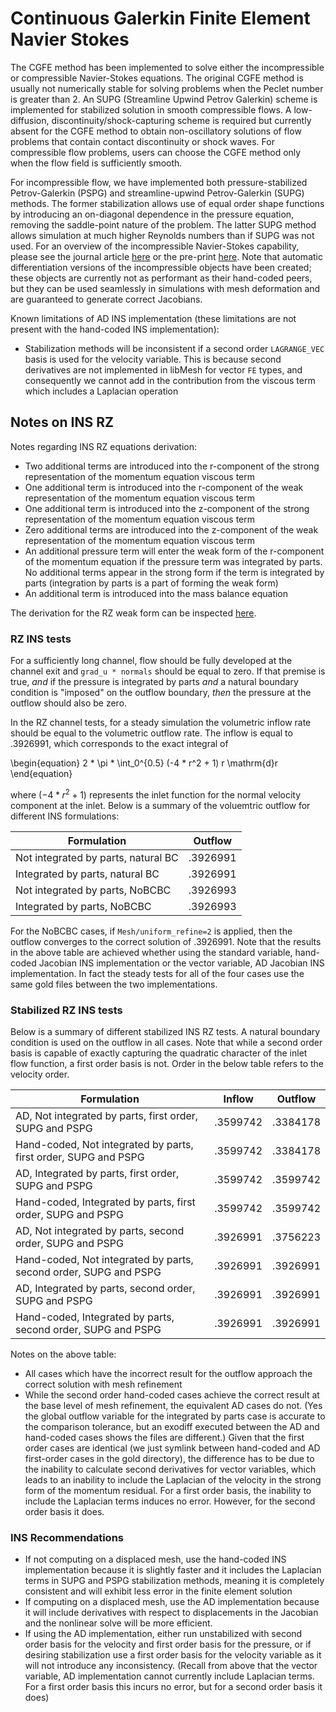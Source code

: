 # Continuous Galerkin Finite Element Navier Stokes

The CGFE method has been implemented to solve either the incompressible or
compressible Navier-Stokes equations. The original CGFE method is usually not numerically stable for
solving problems when the Peclet number is greater than 2. An SUPG (Streamline Upwind Petrov
Galerkin) scheme is implemented for stabilized solution in smooth compressible flows. A
low-diffusion, discontinuity/shock-capturing scheme is required but currently absent for the CGFE
method to obtain non-oscillatory solutions of flow problems that contain contact discontinuity or
shock waves. For compressible flow problems, users can choose the CGFE method only when the flow
field is sufficiently smooth.

For incompressible flow, we have implemented both pressure-stabilized
Petrov-Galerkin (PSPG) and streamline-upwind Petrov-Galerkin (SUPG) methods. The
former stabilization allows use of equal order shape functions by introducing an
on-diagonal dependence in the pressure equation, removing the saddle-point
nature of the problem. The latter SUPG method allows
simulation at much higher Reynolds numbers than if SUPG was not used. For an
overview of the incompressible Navier-Stokes capability, please see the journal
article
[here](https://www.sciencedirect.com/science/article/pii/S0965997817310591?via%3Dihub)
or the pre-print [here](https://arxiv.org/pdf/1710.08898.pdf). Note that
automatic differentiation versions of the incompressible objects have been
created; these objects are currently not as performant as their hand-coded
peers, but they can be used seamlessly in simulations with mesh deformation and
are guaranteed to generate correct Jacobians.

Known limitations of AD INS implementation (these limitations are not present
with the hand-coded INS implementation):

- Stabilization methods will be inconsistent if a second order `LAGRANGE_VEC` basis is used
  for the velocity variable. This is because second derivatives are not
  implemented in libMesh for vector `FE` types, and consequently we cannot add in the contribution
  from the viscous term which includes a Laplacian operation

## Notes on INS RZ

Notes regarding INS RZ equations derivation:

- Two additional terms are introduced into the r-component of the strong
  representation of the momentum equation viscous term
- One additional term is introduced into the r-component of the weak
  representation of the momentum equation viscous term
- One additional term is introduced into the z-component of the strong
  representation of the momentum equation viscous term
- Zero additional terms are introduced into the z-component of the weak
  representation of the momentum equation viscous term
- An additional pressure term will enter the weak form of the r-component of the
  momentum equation if the pressure term was integrated by parts. No additional
  terms appear in the strong form if the term is integrated by parts
  (integration by parts is a part of forming the weak form)
- An additional term is introduced into the mass balance equation

The derivation for the RZ weak form can be inspected [here](../../media/jw-peterson-rz-derivation.pdf).

### RZ INS tests

For a sufficiently long channel, flow should be fully developed at the channel
exit and `grad_u * normals` should be equal to zero. If that premise is true,
*and* if the pressure is integrated by parts *and* a natural boundary condition
is "imposed" on the outflow boundary, *then* the pressure at the outflow should
also be zero.

In the RZ channel tests, for a steady simulation the volumetric inflow rate
should be equal to the volumetric outflow rate. The inflow is equal to
.3926991, which corresponds to the exact integral of

\begin{equation}
2 * \pi * \int_0^{0.5} (-4 * r^2 + 1) r \mathrm{d}r
\end{equation}

where $(-4 * r^2 + 1)$ represents the inlet function for the normal velocity
component at the inlet. Below is a summary of the voluemtric outflow for different INS
formulations:

| Formulation | Outflow |
| ----------- | ------- |
| Not integrated by parts, natural BC | .3926991 |
| Integrated by parts, natural BC | .3926991 |
| Not integrated by parts, NoBCBC | .3926993 |
| Integrated by parts, NoBCBC | .3926993 |

For the NoBCBC cases, if `Mesh/uniform_refine=2` is applied, then the outflow
converges to the correct solution of .3926991. Note that the results in the above table are achieved
whether using the standard variable, hand-coded Jacobian INS implementation or
the vector variable, AD Jacobian INS implementation. In fact the steady tests
for all of the four cases use the same gold files between the two
implementations.

### Stabilized RZ INS tests

Below is a summary of different stabilized INS RZ tests. A natural boundary
condition is used on the outflow in all cases. Note that while a second order
basis is capable of exactly capturing the quadratic character of the inlet flow
function, a first order basis is not. Order in the below table refers to the
velocity order.

| Formulation | Inflow | Outflow |
| ----------- | ------ | ------- |
| AD, Not integrated by parts, first order, SUPG and PSPG | .3599742 | .3384178 |
| Hand-coded, Not integrated by parts, first order, SUPG and PSPG | .3599742 | .3384178 |
| AD, Integrated by parts, first order, SUPG and PSPG | .3599742 | .3599742 |
| Hand-coded, Integrated by parts, first order, SUPG and PSPG | .3599742 | .3599742 |
| AD, Not integrated by parts, second order, SUPG and PSPG | .3926991 | .3756223 |
| Hand-coded, Not integrated by parts, second order, SUPG and PSPG | .3926991 | .3926991 |
| AD, Integrated by parts, second order, SUPG and PSPG | .3926991 | .3926991 |
| Hand-coded, Integrated by parts, second order, SUPG and PSPG | .3926991 | .3926991 |

Notes on the above table:

- All cases which have the incorrect result for the outflow approach the correct solution with mesh
  refinement
- While the second order hand-coded cases achieve the correct result at the base level of mesh
  refinement, the equivalent AD cases do not. (Yes the global outflow variable for the integrated by parts
  case is accurate to the comparison tolerance, but an exodiff executed between the AD and
  hand-coded cases shows the files are different.) Given that the first order cases are identical (we
  just symlink between hand-coded and AD first-order cases in the gold directory), the
  difference has to be due to the inability to calculate second derivatives for vector variables,
  which leads to an inability to include the Laplacian of the velocity in the strong form of the
  momentum residual. For a first order basis, the inability to include the Laplacian terms induces
  no error. However, for the second order basis it does.

### INS Recommendations

- If not computing on a displaced mesh, use the hand-coded INS implementation because it is slightly
  faster and it includes the Laplacian terms in SUPG and PSPG stabilization methods, meaning it is
  completely consistent and will exhibit less error in the finite element solution
- If computing on a displaced mesh, use the AD implementation because it will include derivatives
  with respect to displacements in the Jacobian and the nonlinear solve will be more efficient.
- If using the AD implementation, either run unstabilized with second order basis for the velocity
  and first order basis for the pressure, or if desiring stabilization use a first order basis for
  the velocity variable as it will not introduce any inconsistency. (Recall from above that the
  vector variable, AD implementation cannot currently include Laplacian terms. For a first order
  basis this incurs no error, but for a second order basis it does)
